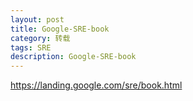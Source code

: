 ```yaml
---
layout: post
title: Google-SRE-book
category: 转载
tags: SRE
description: Google-SRE-book
---
```


https://landing.google.com/sre/book.html
